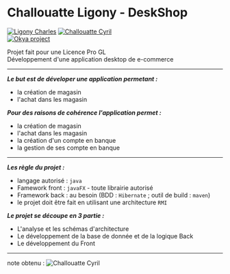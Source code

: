 # Challouatte Ligony - DeskShop

[![Ligony Charles](https://img.shields.io/badge/Charles-LinkedIn-1E90E7.svg)](https://www.linkedin.com/in/charles-ligony-893177134/)
[![Challouatte Cyril](https://img.shields.io/badge/Cyril-LinkedIn-1E90E7.svg)](https://www.linkedin.com/in/cyril-challouatte-824021160/)  
[![Okya project](https://img.shields.io/badge/%C3%98kya-Official-1E90E7.svg)](https://trello.com/b/V0LM2PZD/lna-20)

Projet fait pour une Licence Pro GL  
Développement d'une application desktop de e-commerce

***

___Le but est de déveloper une application permetant :___

 - la création de magasin
 - l'achat dans les magasin

___Pour des raisons de cohérence l'application permet :___

 
 - la création de magasin
 - l'achat dans les magasin
 - la création d'un compte en banque
 - la gestion de ses compte en banque

***
 
___Les règle du projet :___
 - langage autorisé : `java`
 - Famework front   : `javaFX` - toute librairie autorisé 
 - Framework back   : au besoin (BDD : `Hibernate` ; outil de build : `maven`) 
 - le projet doit être fait en utilisant une architecture `RMI`

___Le projet se découpe en 3 partie :___

 - L'analyse et les schémas d'architecture
 - Le développement de la base de donnée et de la logique Back
 - Le développement du Front
 
***

note obtenu  :   ![Challouatte Cyril](https://img.shields.io/badge/%3f-20-00BB00.svg)

